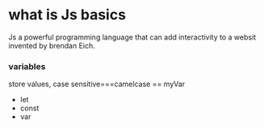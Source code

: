 # what is Js basics

Js a powerful programming language that can add interactivity to a websit invented by brendan Eich.

### variables 

store values, case sensitive===camelcase == myVar


* let
* const
* var

